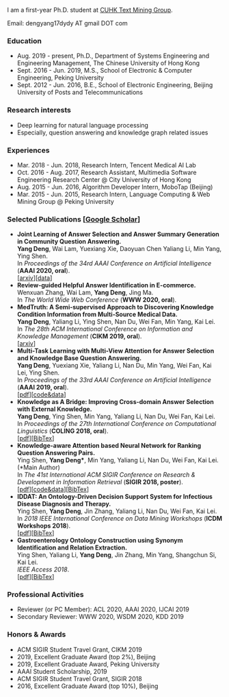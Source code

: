 I am a first-year Ph.D. student at [CUHK Text Mining Group](http://www1.se.cuhk.edu.hk/~textmine/).

Email: dengyang17dydy AT gmail DOT com

### Education
* Aug. 2019 - present, 
Ph.D., Department of Systems Engineering and Engineering Management, The Chinese University of Hong Kong
* Sept. 2016 - Jun. 2019,
M.S., School of Electronic & Computer Engineering, Peking University
* Sept. 2012 - Jun. 2016,
B.E., School of Electronic Engineering, Beijing University of Posts and Telecommunications

### Research interests
* Deep learning for natural language processing
* Especially, question answering and knowledge graph related issues

### Experiences
* Mar. 2018 - Jun. 2018, Research Intern, Tencent Medical AI Lab
* Oct. 2016 - Aug. 2017, Research Assistant, Multimedia Software Engineering Research Center @ City University of Hong Kong 
* Aug. 2015 - Jun. 2016, Algorithm Developer Intern, MoboTap (Beijing)
* Mar. 2015 - Jun. 2015, Research Intern, Language Computing & Web Mining Group @ Peking University

### Selected Publications [[Google Scholar](https://scholar.google.com.hk/citations?hl=zh-CN&user=OshWT3UAAAAJ)]
* **Joint Learning of Answer Selection and Answer Summary Generation in Community Question Answering.** <br>
**Yang Deng**, Wai Lam, Yuexiang Xie, Daoyuan Chen Yaliang Li, Min Yang, Ying Shen. <br>
In _Proceedings of the 34rd AAAI Conference on Artificial Intelligence_ (**AAAI 2020, oral**). <br>
[[arxiv](https://arxiv.org/abs/1911.09801)][[data](https://github.com/dengyang17/wikihowQA/)]
* **Review-guided Helpful Answer Identification in E-commerce.** <br>
Wenxuan Zhang, Wai Lam, **Yang Deng**, Jing Ma. <br>
In _The World Wide Web Conference_ (**WWW 2020, oral**). 
* **MedTruth: A Semi-supervised Approach to Discovering Knowledge Condition Information from Multi-Source Medical Data.** <br>
**Yang Deng**, Yaliang Li, Ying Shen, Nan Du, Wei Fan, Min Yang, Kai Lei. <br>
In _The 28th ACM International Conference on Information and Knowledge Management_ (**CIKM 2019, oral**). <br>
[[arxiv](https://arxiv.org/abs/1809.10404)] 
* **Multi-Task Learning with Multi-View Attention for Answer Selection and Knowledge Base Question Answering.** <br>
**Yang Deng**, Yuexiang Xie, Yaliang Li, Nan Du, Min Yang, Wei Fan, Kai Lei, Ying Shen. <br> 
In _Proceedings of the 33rd AAAI Conference on Artificial Intelligence_ (**AAAI 2019, oral**). <br>
[[pdf](https://aaai.org/ojs/index.php/AAAI/article/view/4593)][[code&data](https://github.com/dengyang17/MTQA)]
* **Knowledge as A Bridge: Improving Cross-domain Answer Selection with External Knowledge.** <br>
**Yang Deng**, Ying Shen, Min Yang, Yaliang Li, Nan Du, Wei Fan, Kai Lei. <br> 
In _Proceedings of the 27th International Conference on Computational Linguistics_ (**COLING 2018, oral**). <br>
[[pdf](http://aclweb.org/anthology/C18-1279)][[BibTex](https://aclanthology.info/papers/C18-1279/c18-1279.bib)]
* **Knowledge-aware Attention based Neural Network for Ranking Question Answering Pairs.** <br>
Ying Shen, **Yang Deng\***, Min Yang, Yaliang Li, Nan Du, Wei Fan, Kai Lei. (\*Main Author) <br> 
In _The 41st International ACM SIGIR Conference on Research & Development in Information Retrieval_ (**SIGIR 2018, poster**). <br>
[[pdf](https://dl.acm.org/citation.cfm?doid=3209978.3210081)][[code&data](https://github.com/dengyang17/kablstm)][[BibTex](https://dl.acm.org/citation.cfm?doid=3209978.3210081)]
* **IDDAT: An Ontology-Driven Decision Support System for Infectious Disease Diagnosis and Therapy.**  <br>
Ying Shen, **Yang Deng**, Jin Zhang, Yaliang Li, Nan Du, Wei Fan, Kai Lei. <br> 
In _2018 IEEE International Conference on Data Mining Workshops_ (**ICDM Workshops 2018**). <br>
[[pdf](https://ieeexplore.ieee.org/stamp/stamp.jsp?tp=&arnumber=8637479)][[BibTex](https://dblp.uni-trier.de/rec/bibtex/conf/icdm/ShenDZLDFYL18)]
* **Gastroenterology Ontology Construction using Synonym Identification and Relation Extraction.** <br>
Ying Shen, Yaliang Li, **Yang Deng**, Jin Zhang, Min Yang, Shangchun Si, Kai Lei. <br> 
_IEEE Access 2018_. <br>
[[pdf](https://ieeexplore.ieee.org/stamp/stamp.jsp?tp=&arnumber=8425033)][[BibTex](https://dblp.uni-trier.de/rec/bibtex/journals/access/ShenLDZYCSL18)]

### Professional Activities
* Reviewer (or PC Member): ACL 2020, AAAI 2020, IJCAI 2019
* Secondary Reviewer: WWW 2020, WSDM 2020, KDD 2019

### Honors & Awards
*	ACM SIGIR Student Travel Grant, CIKM 2019 
*	2019, Excellent Graduate Award (top 2%), Beijing 
*	2019, Excellent Graduate Award, Peking University
*	AAAI Student Scholarship, 2019
*	ACM SIGIR Student Travel Grant, SIGIR 2018 
*	2016, Excellent Graduate Award (top 10%), Beijing 

